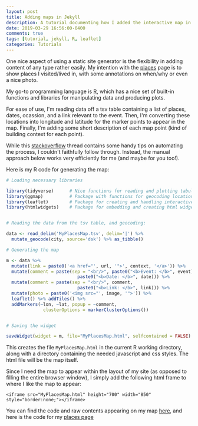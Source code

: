 ```yaml
---
layout: post
title: Adding maps in Jekyll 
description: A tutorial documenting how I added the interactive map in my places page
date: 2019-03-29 16:56:00-0400 
comments: true
tags: [tutorial, jekyll, R, leaflet]
categories: Tutorials
---
```


One nice aspect of using a static site generator is the flexibility in adding content of any type rather easily. My intention with the [places](/places) page is to show places I visited/lived in, with some annotations on when/why or even a nice photo. 

My go-to programming language is [R](https://www.r-project.org/), which has a nice set of built-in functions and libraries for manipulating data and producing plots. 

For ease of use, I'm reading data off a tsv table containing a list of places, dates, ocassion, and a link relevant to the event. Then, I'm converting these locations into longitude and latitude for the marker points to appear in the map. Finally, I'm adding some short description of each map point (kind of building context for each point). 

While this [stackoverflow](https://stackoverflow.com/questions/35386124/embedding-a-r-leaflet-map-on-a-jekyll-site-hosted-on-github) thread contains some handy tips on automating the process, I couldn't faithfully follow through. Instead, the manual approach below works very efficiently for me (and maybe for you too!).

Here is my R code for generating the map:

``` R
# Loading necessary libraries

library(tidyverse)      # Nice functions for reading and plotting tabular data
library(ggmap)          # Package with functions for geocoding locations
library(leaflet)        # Package for creating and handling interactive maps
library(htmlwidgets)    # Package for embedding and creating html widgets


# Reading the data from the tsv table, and geocoding:

data <- read_delim('MyPlacesMap.tsv', delim='|') %>%
  mutate_geocode(city, source='dsk') %>% as_tibble()

# Generating the map

m <- data %>% 
  mutate(link = paste0('<a href="', url, '">', context, '</a>')) %>% 
  mutate(comment = paste(sep = "<br/>", paste0("<b>Event: </b>", event),
                           paste0("<b>Date: </b>", date))) %>%
  mutate(comment = paste(sep = "<br/>", comment, 
                           paste0("<b>Link: </b>", link))) %>%
  mutate(photo = paste0('<img src="', image, '">')) %>%
  leaflet() %>% addTiles() %>% 
  addMarkers(~lon, ~lat, popup = ~comment, 
              clusterOptions = markerClusterOptions()) 


# Saving the widget

saveWidget(widget = m, file="MyPlacesMap.html", selfcontained = FALSE)

```

This creates the file `MyPlacesMap.html` in the current R working directory, along with a directory containing the needed javascript and css styles. The html file will be the map itself.

Since I need the map to appear within the layout of my site (as opposed to filling the entire browser window), I simply add the following html frame to where I like the map to appear:

```
<iframe src="MyPlacesMap.html" height="700" width="850" style="border:none;"></iframe>
```

You can find the code and raw contents appearing on my map [here](https://github.com/azzaea/azzaea.github.io/places), and here is the code for my [places page](https://github.com/azzaea/azzaea.github.io/_pages/places.md)

